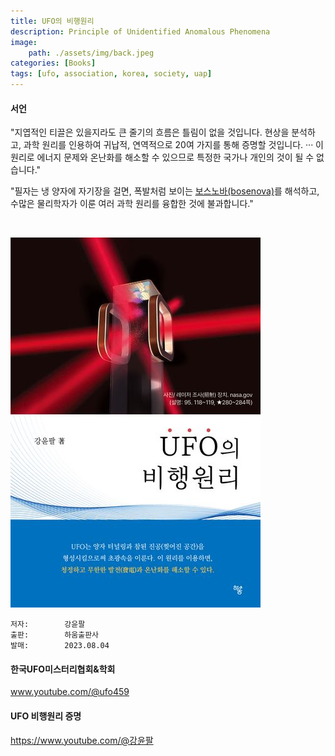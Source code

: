 ```yaml
---
title: UFO의 비행원리
description: Principle of Unidentified Anomalous Phenomena
image:
    path: ./assets/img/back.jpeg
categories: [Books]
tags: [ufo, association, korea, society, uap]
---
```


#### 서언

"지엽적인 티끌은 있을지라도 큰 줄기의 흐름은 틀림이 없을 것입니다. 현상을 분석하고, 과학 원리를 인용하여 귀납적, 연역적으로 20여 가지를 통해 증명할 것입니다. ··· 이 원리로 에너지 문제와 온난화를 해소할 수 있으므로 특정한 국가나 개인의 것이 될 수 없습니다."


"필자는 냉 양자에 자기장을 걸면, 폭발처럼 보이는 <a href="https://en.wikipedia.org/wiki/Bosenova">보스노바(bosenova)</a>를 해석하고, 수많은 물리학자가 이룬 여러 과학 원리를 융합한 것에 불과합니다."

<br>

![ufo](./assets/img/ufo.png)


    저자:        강윤팔
    출판:        하움출판사
    발매:        2023.08.04


#### 한국UFO미스터리협회&학회

<a href="https://www.youtube.com/@ufo459">www.youtube.com/@ufo459</a>


#### UFO 비행원리 증명

<a href="https://www.youtube.com/@%EA%B0%95%EC%9C%A4%ED%8C%94">https://www.youtube.com/@강윤팔</a>



<br>

<br>


<script src="https://giscus.app/client.js"
        data-repo="leseunivers/leseunivers.github.io"
        data-repo-id="R_kgDON1pfcA"
        data-category="General"
        data-category-id="DIC_kwDON1pfcM4Cm-vZ"
        data-mapping="pathname"
        data-strict="0"
        data-reactions-enabled="1"
        data-emit-metadata="0"
        data-input-position="bottom"
        data-theme="preferred_color_scheme"
        data-lang="en"
        crossorigin="anonymous"
        async>
</script>